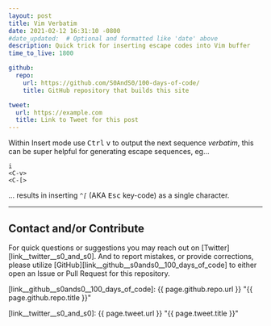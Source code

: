 ```yaml
---
layout: post
title: Vim Verbatim
date: 2021-02-12 16:31:10 -0800
#date_updated:  # Optional and formatted like 'date' above
description: Quick trick for inserting escape codes into Vim buffer
time_to_live: 1800

github:
  repo:
    url: https://github.com/S0AndS0/100-days-of-code/
    title: GitHub repository that builds this site

tweet:
  url: https://example.com
  title: Link to Tweet for this post
---
```




Within Insert mode use <kbd>Ctrl</kbd> <kbd>v</kbd> to output the next sequence _verbatim_, this can be super helpful for generating escape sequences, eg...


```vim
i
<C-v>
<C-[>
```


... results in inserting _`^[`_ (AKA <kbd>Esc</kbd> key-code) as a single character.


______


## Contact and/or Contribute
[heading__contact_andor_contribute]: #contact-andor-contribute


For quick questions or suggestions you may reach out on [Twitter][link__twitter__s0_and_s0]. And to report mistakes, or provide corrections, please utilize [GitHub][link__github__s0ands0__100_days_of_code] to either open an Issue or Pull Request for this repository.



[link__github__s0ands0__100_days_of_code]: {{ page.github.repo.url }} "{{ page.github.repo.title }}"

[link__twitter__s0_and_s0]: {{ page.tweet.url }} "{{ page.tweet.title }}"

